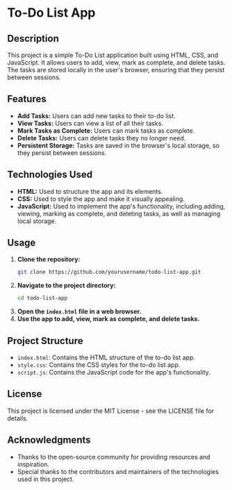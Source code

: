 

# To-Do List App

## Description

This project is a simple To-Do List application built using HTML, CSS, and JavaScript. It allows users to add, view, mark as complete, and delete tasks. The tasks are stored locally in the user's browser, ensuring that they persist between sessions.

## Features

- **Add Tasks:** Users can add new tasks to their to-do list.
- **View Tasks:** Users can view a list of all their tasks.
- **Mark Tasks as Complete:** Users can mark tasks as complete.
- **Delete Tasks:** Users can delete tasks they no longer need.
- **Persistent Storage:** Tasks are saved in the browser's local storage, so they persist between sessions.

## Technologies Used

- **HTML:** Used to structure the app and its elements.
- **CSS:** Used to style the app and make it visually appealing.
- **JavaScript:** Used to implement the app's functionality, including adding, viewing, marking as complete, and deleting tasks, as well as managing local storage.

## Usage

1. **Clone the repository:**
   ```bash
   git clone https://github.com/yourusername/todo-list-app.git
   ```
2. **Navigate to the project directory:**
   ```bash
   cd todo-list-app
   ```
3. **Open the `index.html` file in a web browser.**
4. **Use the app to add, view, mark as complete, and delete tasks.**

## Project Structure

- `index.html`: Contains the HTML structure of the to-do list app.
- `style.css`: Contains the CSS styles for the to-do list app.
- `script.js`: Contains the JavaScript code for the app's functionality.

## License

This project is licensed under the MIT License - see the LICENSE file for details.

## Acknowledgments

- Thanks to the open-source community for providing resources and inspiration.
- Special thanks to the contributors and maintainers of the technologies used in this project.

